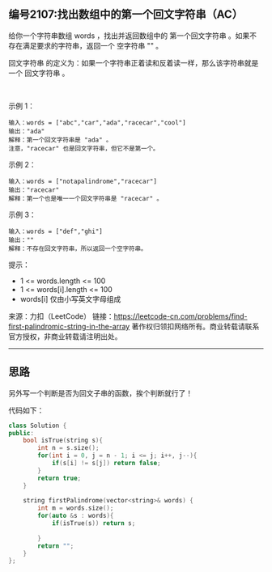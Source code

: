 ## 编号2107:找出数组中的第一个回文字符串（AC）

给你一个字符串数组 words ，找出并返回数组中的 第一个回文字符串 。如果不存在满足要求的字符串，返回一个 空字符串 "" 。

回文字符串 的定义为：如果一个字符串正着读和反着读一样，那么该字符串就是一个 回文字符串 。

 

示例 1：
```
输入：words = ["abc","car","ada","racecar","cool"]
输出："ada"
解释：第一个回文字符串是 "ada" 。
注意，"racecar" 也是回文字符串，但它不是第一个。
```
示例 2：
```
输入：words = ["notapalindrome","racecar"]
输出："racecar"
解释：第一个也是唯一一个回文字符串是 "racecar" 。
```
示例 3：
```
输入：words = ["def","ghi"]
输出：""
解释：不存在回文字符串，所以返回一个空字符串。 
```
提示：

* 1 <= words.length <= 100
* 1 <= words[i].length <= 100
* words[i] 仅由小写英文字母组成


来源：力扣（LeetCode）
链接：https://leetcode-cn.com/problems/find-first-palindromic-string-in-the-array
著作权归领扣网络所有。商业转载请联系官方授权，非商业转载请注明出处。

---
## 思路

另外写一个判断是否为回文子串的函数，挨个判断就行了！

代码如下：
```c++
class Solution {
public:
    bool isTrue(string s){
        int n = s.size();
        for(int i = 0, j = n - 1; i <= j; i++, j--){
            if(s[i] != s[j]) return false;
        }
        return true;
    }
    
    string firstPalindrome(vector<string>& words) {
        int m = words.size();
        for(auto &s : words){
            if(isTrue(s)) return s;
            
        }
        return "";
    } 
};
```